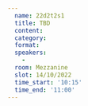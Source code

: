 ```yaml
---
  name: 22d2t2s1
  title: TBD
  content:
  category: 
  format:  
  speakers: 
    - 
  room: Mezzanine
  slot: 14/10/2022
  time_start: '10:15'
  time_end: '11:00'
---
```

